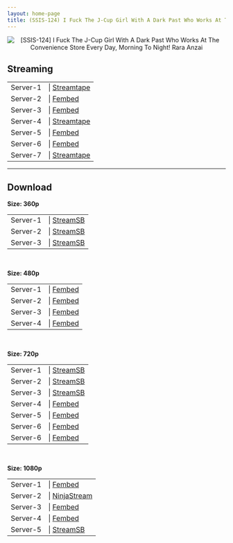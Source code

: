 ```yaml
---
layout: home-page
title: (SSIS-124) I Fuck The J-Cup Girl With A Dark Past Who Works At The Convenience Store Every Day, Morning To Night! Rara Anzai
---
```

<center>
<img src="https://blogger.googleusercontent.com/img/a/AVvXsEiWUg7lELyUoo2hG9Xi7-J3BDP0FR0avaf83TkXMUdW1hVhpO4oGu9GZKq2w2QoN1C97lLzF17lT38IHHYd32_L8SbQ5qgRqeZo-7s8D6Gm7IoUCp83duA5k8HeCoTk3yE9Ym1TZBCP3D7qphz2gDuL26xpdTBzI0Gbozx39ltn8aEYTjw1Hv3WSGtv=s16000" alt="[SSIS-124] I Fuck The J-Cup Girl With A Dark Past Who Works At The Convenience Store Every Day, Morning To Night! Rara Anzai">
</center>
<h2>Streaming</h2>
<table><tbody>
<tr>
<td>Server-1</td>
<td>| <a href="https://streamtape.com/v/RpGzy0lWM9SddP0" target="_blank">Streamtape</a></td>
</tr>
<tr>
<td>Server-2</td>
<td>| <a href="https://www.watchjavnow.xyz/f/7gxqdsglnj2l4g8" target="_blank">Fembed</a></td>
</tr>
<tr>
<td>Server-3</td>
<td>| <a href="https://streamabc.xyz/f/mn6m4b5-e2wkqkn" target="_blank">Fembed</a></td>
</tr>
<tr>
<td>Server-4</td>
<td>| <a href="https://streamtape.com/v/4GB88JbPAWfKKjy" target="_blank">Streamtape</a></td>
</tr>
<tr>
<td>Server-5</td>
<td>| <a href="https://fakyutube.com/f/2j83rt20d8176wp" target="_blank">Fembed</a></td>
</tr>
<tr>
<td>Server-6</td>
<td>| <a href="https://javpoll.com/f/10ee8ij2pxg-130" target="_blank">Fembed</a></td>
</tr>
<tr>
<td>Server-7</td>
<td>| <a href="https://strtape.cloud/v/Molvdo1Py1HY93/SSIS-124-EN-SEXTB.NET-200821.mp4" target="_blank">Streamtape</a></td>
</tr>
</tbody></table>

<hr />

<h2>Download</h2>
<b>Size: 360p</b>
<table><tbody>
<tr>
<td>Server-1</td>
<td>| <a target="_blank" href="https://streamsb.co/d/fi6k9h5gbjj1.html">StreamSB</a></td>
</tr>
<tr>
<td>Server-2</td>
<td>| <a href="https://playersb.com/d/6uabz7eau0kp.html" target="_blank">StreamSB</a></td>
</tr>
<tr>
<td>Server-3</td>
<td>| <a href="https://cloudemb.com/d/ptrx2y1pstza.html" target="_blank">StreamSB</a></td>
</tr>
</tbody></table>

<br />

<b>Size: 480p</b>
<table><tbody>
<tr>
<td>Server-1</td>
<td>| <a href="https://www.watchjavnow.xyz/f/7gxqdsglnj2l4g8" target="_blank">Fembed</a></td>
</tr>
<tr>
<td>Server-2</td>
<td>| <a href="https://streamabc.xyz/f/mn6m4b5-e2wkqkn" target="_blank">Fembed</a></td>
</tr>
<tr>
<td>Server-3</td>
<td>| <a href="https://fakyutube.com/f/2j83rt20d8176wp" target="_blank">Fembed</a></td>
</tr>
<tr>
<td>Server-4</td>
<td>| <a href="https://javpoll.com/f/10ee8ij2pxg-130" target="_blank">Fembed</a></td>
</tr>
</tbody></table>

<br />

<b>Size: 720p</b>
<table><tbody>
<tr>
<td>Server-1</td>
<td>| <a href="https://streamsb.co/d/fi6k9h5gbjj1.html" target="_blank">StreamSB</a></td>
</tr>
<tr>
<td>Server-2</td>
<td>| <a href="https://playersb.com/d/6uabz7eau0kp.html" target="_blank">StreamSB</a></td>
</tr>
<tr>
<td>Server-3</td>
<td>| <a href="https://cloudemb.com/d/ptrx2y1pstza.html" target="_blank">StreamSB</a></td>
</tr>
<tr>
<td>Server-4</td>
<td>| <a href="https://www.watchjavnow.xyz/f/7gxqdsglnj2l4g8" target="_blank">Fembed</a></td>
</tr>
<tr>
<td>Server-5</td>
<td>| <a href="https://streamabc.xyz/f/mn6m4b5-e2wkqkn" target="_blank">Fembed</a></td>
</tr>
<tr>
<td>Server-6</td>
<td>| <a href="https://fakyutube.com/f/2j83rt20d8176wp" target="_blank">Fembed</a><br /></td>
</tr>
<tr>
<td>Server-6</td>
<td>| <a href="https://javpoll.com/f/10ee8ij2pxg-130" target="_blank">Fembed</a></td>
</tr>
</tbody></table>

<br />

<b>Size: 1080p</b>
<table><tbody>
<tr>
<td>Server-1</td>
<td>| <a href="https://www.watchjavnow.xyz/f/7gxqdsglnj2l4g8" target="_blank">Fembed</a></td>
</tr>
<tr>
<td>Server-2</td>
<td>| <a href="https://nj.javgg.co/download/RaqAl380RmbXp/SSIS-124.1080P.mp4" target="_blank">NinjaStream</a></td>
</tr>
<tr>
<td>Server-3</td>
<td>| <a href="https://streamabc.xyz/f/mn6m4b5-e2wkqkn" target="_blank">Fembed</a></td>
</tr>
<tr>
<td>Server-4</td>
<td>| <a href="https://fakyutube.com/f/2j83rt20d8176wp" target="_blank">Fembed</a></td>
</tr>
<tr>
<td>Server-5</td>
<td>| <a href="https://streamsb.net/d/r6a7i005mids.html" target="_blank">StreamSB</a></td>
</tr>
</tbody></table>

